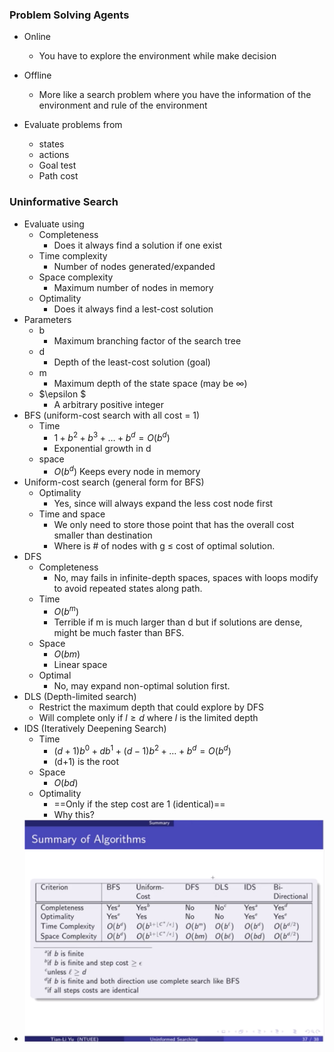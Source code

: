 ### Problem Solving Agents

- Online
  
  - You have to explore the environment while make decision
  
- Offline

  - More like a search problem where you have the information of the environment and rule of the environment

- Evaluate problems from

  - states
  - actions
  - Goal test
  - Path cost

  

### Uninformative Search

- Evaluate using
  - Completeness
    - Does it always find a solution if one exist
  - Time complexity
    - Number of nodes generated/expanded
  - Space complexity
    - Maximum number of nodes in memory
  - Optimality
    - Does it always find a lest-cost solution
- Parameters
  - b
    - Maximum branching factor of the search tree
  - d
    - Depth of the least-cost solution (goal)
  - m
    - Maximum depth of the state space (may be $\infty$)
  - $\epsilon $ 
    - A arbitrary positive integer
- BFS (uniform-cost search with all cost = 1)
  - Time
    - $1+b^2+b^3+…+b^d = O(b^d)$
    - Exponential growth in d
  - space
    - $O(b^d )$ Keeps every node in memory
- Uniform-cost search (general form for BFS)
  - Optimality
    - Yes, since will always expand the less cost node first
  - Time and space
    - We only need to store those point that has the overall cost smaller than destination
    - Where is # of nodes with g $\leq$ cost of optimal solution.
- DFS
  - Completeness
    - No, may fails in infinite-depth spaces, spaces with loops modify to avoid repeated states along path.
  - Time
    - $O(b^m)$
    - Terrible if m is much larger than d but if solutions are dense, might be much faster than BFS.
  - Space
    - $O(bm)$
    - Linear space
  - Optimal
    - No, may expand non-optimal solution first.
- DLS (Depth-limited search)
  - Restrict the maximum depth that could explore by DFS
  - Will complete only if $l \geq d \ \text{where } l \ \text{is the limited depth}$
- IDS (Iteratively Deepening Search)
  - Time
    - $(d+1)b^0+db^1+(d-1)b^2+…+b^d=O(b^d)$
    - (d+1) is the root
  - Space
    - $O(bd)$
  - Optimality
    - ==Only if the step cost are 1 (identical)==
    - Why this?
- ![image-20190619125222634](assets/image-20190619125222634.png)